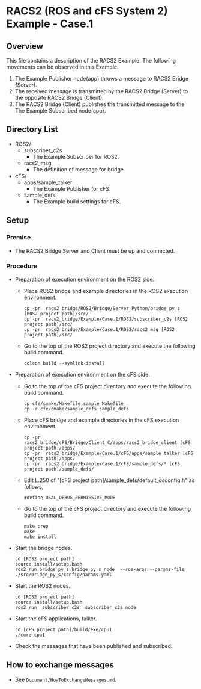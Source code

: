 # RACS2 (ROS and cFS System 2) Example - Case.1 

## Overview

This file contains a description of the RACS2 Example. The following movements can be observed in this Example.
01. The Example Publisher node(app) throws a message to RACS2 Bridge (Server).
02. The received message is transmitted by the RACS2 Bridge (Server) to the opposite RACS2 Bridge (Client).
03. The RACS2 Bridge (Client) publishes the transmitted message to the The Example Subscribed node(app).

## Directory List

- ROS2/
  - subscriber_c2s
    - The Example Subscriber for ROS2.
  - racs2_msg
    - The definition of message for bridge.
- cFS/
  - apps/sample_talker
    - The Example Publisher for cFS.
  - sample_defs 
    - The Example build settings for cFS.

## Setup

### Premise

- The RACS2 Bridge Server and Client must be up and connected.

### Procedure

- Preparation of execution environment on the ROS2 side.

  - Place ROS2 bridge and example directories in the ROS2 execution environment.
    ```
    cp -pr  racs2_bridge/ROS2/Bridge/Server_Python/bridge_py_s [ROS2 project path]/src/
    cp -pr  racs2_bridge/Example/Case.1/ROS2/subscriber_c2s [ROS2 project path]/src/
    cp -pr  racs2_bridge/Example/Case.1/ROS2/racs2_msg [ROS2 project path]/src/
    ```

  - Go to the top of the ROS2 project directory and execute the following build command.
    ```
    colcon build --symlink-install
    ```

- Preparation of execution environment on the cFS side.

  - Go to the top of the cFS project directory and execute the following build command.
    ```
    cp cfe/cmake/Makefile.sample Makefile
    cp -r cfe/cmake/sample_defs sample_defs
    ```

  - Place cFS bridge and example directories in the cFS execution environment.
    ```
    cp -pr  racs2_bridge/cFS/Bridge/Client_C/apps/racs2_bridge_client [cFS project path]/apps/
    cp -pr  racs2_bridge/Example/Case.1/cFS/apps/sample_talker [cFS project path]/apps/
    cp -pr  racs2_bridge/Example/Case.1/cFS/sample_defs/* [cFS project path]/sample_defs/
    ```

  - Edit L.250 of "[cFS project path]/sample_defs/default_osconfig.h" as follows,
    ```
    #define OSAL_DEBUG_PERMISSIVE_MODE
    ```

  - Go to the top of the cFS project directory and execute the following build command.
    ```
    make prep
    make
    make install
    ```

- Start the bridge nodes.
  ```
  cd [ROS2 project path]
  source install/setup.bash
  ros2 run bridge_py_s bridge_py_s_node  --ros-args --params-file ./src/bridge_py_s/config/params.yaml
  ```

- Start the ROS2 nodes.
  ```
  cd [ROS2 project path]
  source install/setup.bash
  ros2 run  subscriber_c2s  subscriber_c2s_node
  ```

- Start the cFS applications, talker.
  ```
  cd [cFS project path]/build/exe/cpu1
  ./core-cpu1
  ```

- Check the messages that have been published and subscribed.

## How to exchange messages

- See `Document/HowToExchangeMessages.md`.

